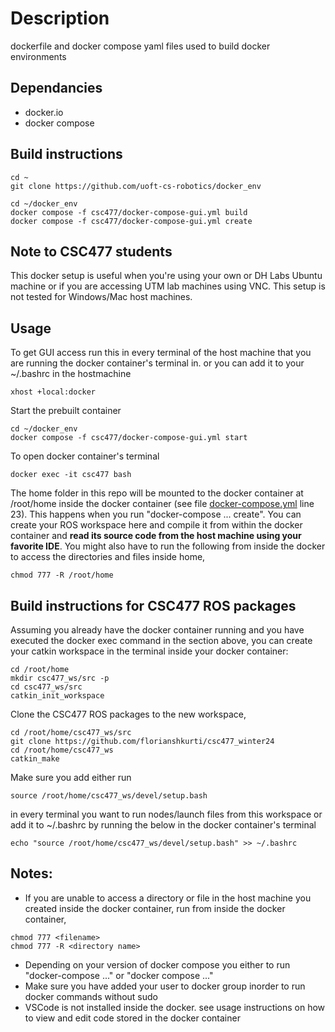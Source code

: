 # Description 
dockerfile and docker compose yaml files used to build docker environments 

## Dependancies
- docker.io
- docker compose 

## Build instructions 
```
cd ~
git clone https://github.com/uoft-cs-robotics/docker_env
```

```
cd ~/docker_env 
docker compose -f csc477/docker-compose-gui.yml build
docker compose -f csc477/docker-compose-gui.yml create
```
## Note to CSC477 students 
This docker setup is useful when you're using your own or DH Labs Ubuntu machine or if you are accessing UTM lab machines using VNC. This setup is not tested for Windows/Mac host machines. 


## Usage 


To get GUI access run this in every terminal of the host machine that you are running the docker container's terminal in. or you can add it to your ~/.bashrc in the hostmachine 

```
xhost +local:docker
```

Start the prebuilt container 
```
cd ~/docker_env 
docker compose -f csc477/docker-compose-gui.yml start
```

To open docker container's terminal 
```
docker exec -it csc477 bash 
```

The home folder in this repo will be mounted to the docker container at /root/home inside the docker container (see file [docker-compose.yml](csc477/docker-compose.yml) line 23). This happens when you run "docker-compose ... create". You can create your ROS workspace here and compile it from within the docker container and <b>read its source code from the host machine using your favorite IDE</b>. You might also have to run the following from inside the docker to access the directories and files inside home, 
```
chmod 777 -R /root/home
```

## Build instructions for CSC477 ROS packages 

Assuming you already have the docker container running and you have executed the docker exec command in the section above, 
you can create your catkin workspace in the terminal inside your docker container: 

```
cd /root/home 
mkdir csc477_ws/src -p 
cd csc477_ws/src 
catkin_init_workspace
```

Clone the CSC477 ROS packages to the new workspace, 
```
cd /root/home/csc477_ws/src 
git clone https://github.com/florianshkurti/csc477_winter24
cd /root/home/csc477_ws 
catkin_make
```

Make sure you add either run 
```
source /root/home/csc477_ws/devel/setup.bash 
```
in every terminal you want to run nodes/launch files from this workspace or add it to ~/.bashrc by running the below in the docker container's terminal

```
echo "source /root/home/csc477_ws/devel/setup.bash" >> ~/.bashrc
```

## Notes: 
- If you are unable to access a directory or file in the host machine you created inside the docker container, run from inside the docker container,
```
chmod 777 <filename>
chmod 777 -R <directory name>
```
- Depending on your version of docker compose you either to run "docker-compose ..." or "docker compose ..."
- Make sure you have added your user to docker group inorder to run docker commands without sudo 
- VSCode is not installed inside the docker. see usage instructions on how to view and edit code stored in the docker container
